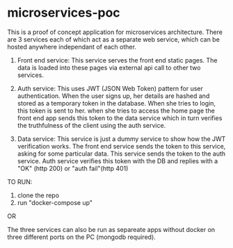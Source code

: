 # microservices-poc

This is a proof of concept application for microservices architecture.
There are 3 services each of which act as a separate web service, which can be hosted anywhere independant of each other.

1. Front end service:
  This service serves the front end static pages. The data is loaded into these pages via external api call to other two services.
  
2. Auth service:
  This uses JWT (JSON Web Token) pattern for user authentication. When the user signs up, her details are hashed and stored as a temporary token in the database.
  When she tries to login, this token is sent to her. 
  when she tries to access the home page the front end app sends this token to the data service which in turn verifies the truthfulness of the client using the auth service.

3. Data service:
  This service is just a dummy service to show how the JWT verification works. The front end service sends the token to this service, asking for some particular data.
  This service sends the token to the auth service. Auth service verifies this token with the DB and replies with a "OK" (http 200) or "auth fail"(http 401)

TO RUN:

1. clone the repo
2. run "docker-compose up"

OR 

The three services can also be run as separeate apps without docker on three different ports on the PC (mongodb required).
